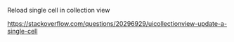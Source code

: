 Reload single cell in collection view

https://stackoverflow.com/questions/20296929/uicollectionview-update-a-single-cell
